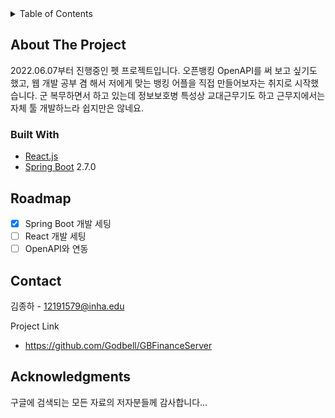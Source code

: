 <div id="top"></div> 

<!-- TABLE OF CONTENTS -->
<details>
  <summary>Table of Contents</summary>
  <ol>
    <li>
      <a href="#about-the-project">About The Project</a>
      <ul>
        <li><a href="#built-with">Built With</a></li>
      </ul>
    </li>
    <li><a href="#roadmap">Roadmap</a></li>
    <li><a href="#contact">Contact</a></li>
    <li><a href="#posts-on-godbell-ghost-blog">Posts on Godbell Ghost Blog</a></li>
  </ol>
</details> 

<!-- ABOUT THE PROJECT -->
## About The Project 

2022.06.07부터 진행중인 펫 프로젝트입니다.
오픈뱅킹 OpenAPI를 써 보고 싶기도 했고, 웹 개발 공부 겸 해서 저에게 맞는 뱅킹 어플을 직접 만들어보자는 취지로 시작했습니다. 군 복무하면서 하고 있는데 정보보호병 특성상 교대근무기도 하고 근무지에서는 자체 툴 개발하느라 쉽지만은 않네요. 

### Built With 

* [React.js](https://reactjs.org/)
* [Spring Boot](https://spring.io/projects/spring-boot) 2.7.0 

<!-- ROADMAP -->
## Roadmap 

- [x] Spring Boot 개발 세팅
- [ ] React 개발 세팅
- [ ] OpenAPI와 연동 

<!-- CONTACT -->
## Contact 

김종하 - [12191579@inha.edu](12191579@inha.edu) 

Project Link
* https://github.com/Godbell/GBFinanceServer 

<!-- ACKNOWLEDGMENTS -->
## Acknowledgments 

구글에 검색되는 모든 자료의 저자분들께 감사합니다... 

